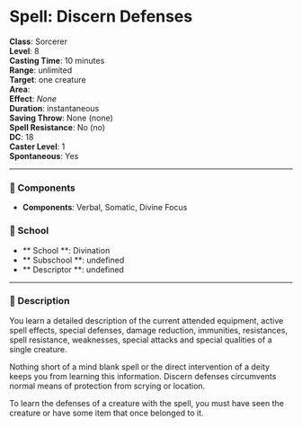 
# Spell: Discern Defenses
**Class**: Sorcerer  
**Level**: 8  
**Casting Time**: 10 minutes  
**Range**: unlimited  
**Target**: one creature  
**Area**:   
**Effect**: _None_  
**Duration**: instantaneous  
**Saving Throw**: None (none)  
**Spell Resistance**: No (no)  
**DC**: 18  
**Caster Level**: 1  
**Spontaneous**: Yes

---

### 🔮 Components
- **Components**: Verbal, Somatic, Divine Focus

### 🏫 School
- ** School **: Divination
- ** Subschool **: undefined
- ** Descriptor **: undefined
---

### 📜 Description
You learn a detailed description of the current attended equipment, active spell effects, special defenses, damage reduction, immunities, resistances, spell resistance, weaknesses, special attacks and special qualities of a single creature.

Nothing short of a mind blank spell or the direct intervention of a deity keeps you from learning this information. Discern defenses circumvents normal means of protection from scrying or location.

To learn the defenses of a creature with the spell, you must have seen the creature or have some item that once belonged to it.
